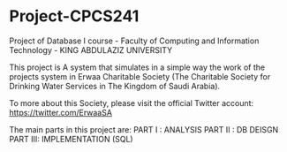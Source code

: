 # Project-CPCS241

Project of Database I course - Faculty of Computing and Information Technology - KING ABDULAZIZ UNIVERSITY


This project is A system that simulates in a simple way the work of the projects system in Erwaa Charitable Society (The Charitable Society for Drinking Water Services in The Kingdom of Saudi Arabia).


To more about this Society, please visit the official Twitter account: https://twitter.com/ErwaaSA


The main parts in this project are:
PART I  : ANALYSIS
PART II : DB DEISGN
PART III: IMPLEMENTATION (SQL)


